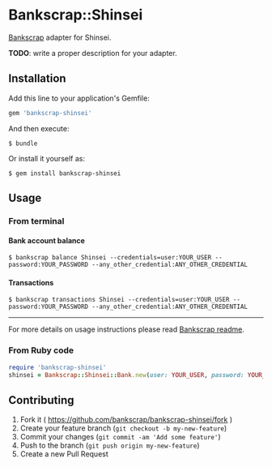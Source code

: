 # Bankscrap::Shinsei

[Bankscrap](https://github.com/bankscrap/bankscrap) adapter for Shinsei.

**TODO**: write a proper description for your adapter.


## Installation

Add this line to your application's Gemfile:

```ruby
gem 'bankscrap-shinsei'
```

And then execute:

    $ bundle

Or install it yourself as:

    $ gem install bankscrap-shinsei

## Usage

### From terminal
#### Bank account balance

    $ bankscrap balance Shinsei --credentials=user:YOUR_USER --password:YOUR_PASSWORD --any_other_credential:ANY_OTHER_CREDENTIAL


#### Transactions

    $ bankscrap transactions Shinsei --credentials=user:YOUR_USER --password:YOUR_PASSWORD --any_other_credential:ANY_OTHER_CREDENTIAL

---

For more details on usage instructions please read [Bankscrap readme](https://github.com/bankscrap/bankscrap/#usage).

### From Ruby code

```ruby
require 'bankscrap-shinsei'
shinsei = Bankscrap::Shinsei::Bank.new(user: YOUR_USER, password: YOUR_PASSWORD, any_other_credential: ANY_OTHER_CREDENTIAL)
```


## Contributing

1. Fork it ( https://github.com/bankscrap/bankscrap-shinsei/fork )
2. Create your feature branch (`git checkout -b my-new-feature`)
3. Commit your changes (`git commit -am 'Add some feature'`)
4. Push to the branch (`git push origin my-new-feature`)
5. Create a new Pull Request

